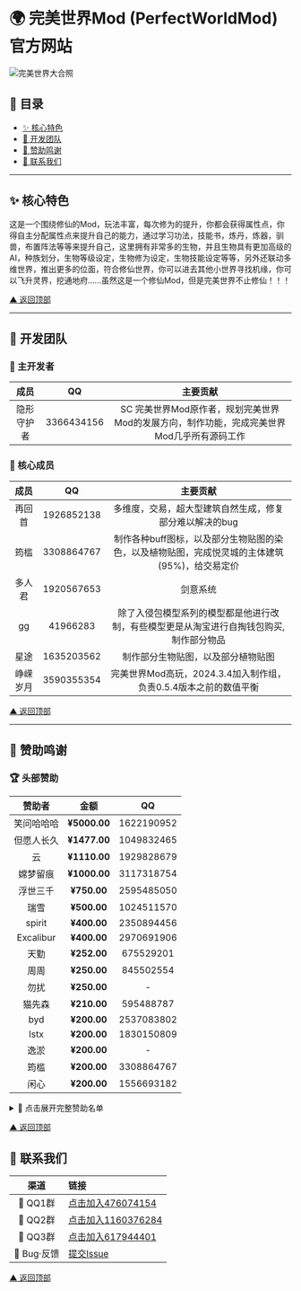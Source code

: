 <a id="top"></a>
# 🌍 完美世界Mod (PerfectWorldMod) 官方网站 
 
![完美世界大合照](https://gitee.com/invisible-guardian/PerfectWorldMod/raw/master/%E4%B8%BB%E7%95%8C%E9%9D%A2%E8%83%8C%E6%99%AF.webp) 
 
## 📑 目录 
- [✨ 核心特色](#core-features)
- [👥 开发团队](#dev-team)
- [💖 赞助鸣谢](#sponsors)
- [📮 联系我们](#contact)
 
---
 
<a id="core-features"></a>
## ✨ 核心特色 
这是一个围绕修仙的Mod，玩法丰富，每次修为的提升，你都会获得属性点，你得自主分配属性点来提升自己的能力，通过学习功法，技能书，炼丹，炼器，驯兽，布置阵法等等来提升自己，这里拥有非常多的生物，并且生物具有更加高级的AI，种族划分，生物等级设定，生物修为设定，生物技能设定等等，另外还联动多维世界，推出更多的位面，符合修仙世界，你可以进去其他小世界寻找机缘，你可以飞升灵界，挖通地府......虽然这是一个修仙Mod，但是完美世界不止修仙！！！
 
[▲ 返回顶部](#top)
 
---
 
<a id="dev-team"></a>
## 👥 开发团队 
 
### 👑 主开发者 
| 成员 | QQ | 主要贡献 |
|:-----------:|:----------:|:-----------------:|
| 隐形守护者 | 3366434156 | SC 完美世界Mod原作者，规划完美世界Mod的发展方向，制作功能，完成完美世界Mod几乎所有源码工作|
### 👑 核心成员 
| 成员 | QQ | 主要贡献 |
|:-----------:|:----------:|:-----------------:|
| 再回首 | 1926852138 | 多维度，交易，超大型建筑自然生成，修复部分难以解决的bug |
| 筠槛 | 3308864767 | 制作各种buff图标，以及部分生物贴图的染色，以及植物贴图，完成悦灵城的主体建筑(95%)，给交易定价 |
| 多人君 | 1920567653 | 剑意系统 |
| gg | 41966283 | 除了入侵包模型系列的模型都是他进行改制，有些模型更是从淘宝进行自掏钱包购买,制作部分物品 |
| 星途 | 1635203562 | 制作部分生物贴图，以及部分植物贴图 |
| 峥嵘岁月 | 3590355354 | 完美世界Mod高玩，2024.3.4加入制作组，负责0.5.4版本之前的数值平衡 |
 
[▲ 返回顶部](#top)
 
---
 
<a id="sponsors"></a>
## 💖 赞助鸣谢 
 
### 🏆 头部赞助 
| 赞助者 | 金额 | QQ |
|:-----------:|:----------:|:-----------------:|
 | 笑问哈哈哈 | **¥5000.00** | 1622190952 |
  | 但愿人长久 | **¥1477.00** | 1049832465 |
  | 云 | **¥1110.00** | 1929828679 |
  | 嫦梦留痕 | **¥1000.00** | 3117318754 |
  | 浮世三千 | **¥750.00** | 2595485050 |
  | 瑞雪 | **¥500.00** | 1024511570 |
  | spirit | **¥400.00** | 2350894456 |
  | Excalibur | **¥400.00** | 2970691906 |
  | 天勤 | **¥252.00** | 675529201 |
  | 周周 | **¥250.00** | 845502554 |
  | 勿扰 | **¥250.00** | - |
  | 猫先森 | **¥210.00** | 595488787 |
  | byd | **¥200.00** | 2537083802 |
  | lstx | **¥200.00** | 1830150809 |
  | 逸淤 | **¥200.00** | - |
  | 筠槛 | **¥200.00** | 3308864767 |
  | 闲心 | **¥200.00** | 1556693182 |
  
<details>
  <summary>📜 点击展开完整赞助名单</summary>

  | 赞助者 | 金额 | QQ |
  |:-----------:|:----------:|:-----------------:|
  | 铁石心肠的源龙星人 | **¥188.00** | 1332851953 |
  | Floatingdream | **¥130.00** | 1360889379 |
  | 峥嵘岁月 | **¥120.00** | 3590355354 |  
  | 林兮 | **¥101.66** | 2596184456 |
  | 面包爱上了酸奶 | **¥100.00** | 2586150148 |
  | 远方星游 | **¥100.00** | 2150405081 |
  | 郑玩手机 | **¥100.00** | - |
  | 林中鹿 | **¥100.00** | 1531464408 |
  | 长青 | **¥100.00** | - |
  | 杨枝甘露 | **¥100.00** | - |
  | 浪漫至死不渝 | **¥100.00** | 1247697010 |
  | 超心塞的兔头帮 | **¥100.00** | 2380894436 |
  | 星辰信使 | **¥100.00** | - |
  | 木偶戏 | **¥100.00** | - |
  | 佚名 | **¥100.00** | - |
  | 以木 | **¥100.00** | 472277237 |
  | 吃面的迪迦 | **¥100.00** | 853962616 |
  | 旧守一个梦 | **¥100.00** | 1536116447 |
  | 非洲酋长 | **¥100.00** | 676246908 |
  | 清风 | **¥90.00** | - |
  | 遥遥无期 | **¥88.88** | 546074601 |
  | 如沐春风 | **¥88.00** | - |
  | 散文 | **¥86.00** | 2021762133 |
  | う思あ | **¥85.00** | 2074608033 |
  | EGARSA | **¥70.00** | - |
  | 小桃先生 | **¥66.88** | 1546073052 |
  | 八脚章鱼万花筒三只眼 | **¥66.60** | 1211911678 |
  | 良人陪 | **¥66.00** | 2480924026 |
  | 暗黑大帝 | **¥66.00** | 528401627 |
  | 佚名 | **¥66.00** | - |
  | 。 | **¥66.00** | - |
  | 不吃鱼的猫项 | **¥60.00** | 2065335681 |
  | TRY(老巫) | **¥60.00** | 2116232144 |
  | 锦瑟华年 | **¥60.00** | 961471630 |
  | 山海 | **¥55.00** | 385336502 |
  | 一顿狂炫十八碗 | **¥52.00** | - |
  | 佚名 | **¥50.00** | - |
  | 山茶暮鱼 | **¥50.00** | 3368077794 |
  | 仰望星空 | **¥50.00** | - |
  | 玄无 | **¥50.00** | 2172948910 |
  | aspirition | **¥50.00** | 2868221548 |
  | 不满的汤 | **¥50.00** | 366708256 |
  | 白愁 | **¥40.00** | 18230859964 |
  | 李云 | **¥30.00** | 1463807277 |
  | 千雪红梅 | **¥30.00** | 160375781 |
  | 酒窖以空 | **¥26.88** | - |
  | 林兮 | **¥21.66** | - |
  | 无因 | **¥20.00** | - |
  | 大罗金仙 | **¥20.00** | - |
  | 游太亮 | **¥20.00** | - |
  | 芜水平 | **¥20.00** | - |
  | 0321 | **¥20.00** | - |
  | 手高金戈 | **¥20.00** | - |
  | 佚名 | **¥20.00** | - |
  | 末鸢 | **¥20.00** | - |
  | 以木 | **¥20.00** | 472277237 |
  | Q.W | **¥20.00** | - |
  | 容易记的人 | **¥20.00** | 3522177295 |
  | 蓝 | **¥20.00** | - |
  | 嘿嘿 | **¥20.00** | 1962863484 |
  | 是他啊 | **¥20.00** | 1823923381 |
  | 聆箫 | **¥20.00** | - |
  | 寒蝉已噤 | **¥16.50** | - |
  | L.Lank | **¥15.00** | - |
  | 二郎神涮狗肉 | **¥15.00** | 1218814784 |
  | 麻瓜 | **¥15.00** | 2066037879 |
  | ^0^ | **¥14.00** | 1798499492 |
  | 佚名 | **¥12.00** | - |
  | king | **¥11.00** | - |
  | 千反田 | **¥10.00** | 1007429003 |
  | 齾魆 | **¥10.00** | - |
  | 起名难 | **¥10.00** | - |
  | sc殇 | **¥10.00** | 2122629929 |
  | 小温 | **¥10.00** | - |
  | 星君 | **¥10.00** | 1589744013 |
  | 正景 | **¥10.00** | 3116762136 |
  | 只你太美 | **¥10.00** | 3057297771 |
  | 佚名 | **¥10.00** | - |
  | 明日晴转小雨 | **¥10.00** | - |
  | 流时璃夕 | **¥10.00** | - |
  | 大古同茗 | **¥10.00** | - |
  | Limru. | **¥10.00** | - |
  | 碇真嗣 | **¥10.00** | 867438165 |
  | 思 | **¥10.00** | - |
  | 白洁莉娜·贝纳勒斯 | **¥10.00** | - |
  | 林兮 | **¥10.00** | - |
  | 简笔画 | **¥10.00** | - |
  | C小CC | **¥8.88** | - |
  | 佚名 | **¥6.66** | - |
  | 囍 | **¥6.67** | 2900744305 |
  | 靠岸了 | **¥6.66** | - |
  | 佚名 | **¥6.66** | - |
  | 天渝 | **¥6.00** | - |
  | 归星似剑 | **¥5.00** | - |
  | 杰西 | **¥5.00** | - |
  | 佚名 | **¥5.00** | - |
  | 嘿，学习吗 | **¥5.00** | 1412978030 |
  | 异世界公主 | **¥5.00** | 2539869406 |
  | 憨豆 | **¥5.00** | 3198857500 |
  | Ec | **¥5.00** | - |
  | 东方子弦 | **¥5.00** | 3365983534 |
  | 羽楚呐 | **¥5.00** | - |
  | 山海 | **¥5.00** | - |
  | 人文初祖 | **¥5.00** | - |
  | 唤雨 | **¥5.00** | - |
  | AwA | **¥5.00** | - |
  | 一纸荒凉 | **¥5.00** | - |
  | twistzz | **¥4.00** | 867438165 |
  | 誓言 | **¥3.14** | 2380484643 |
  | 南屿 | **¥5.00** | - |
  | 死神甜瓜 | **¥3.00** | - |
  | 数据库 | **¥3.00** | - |
  | 冥乐龙虾 | **¥2.00** | - |
  | 名 | **¥2.00** | - |
  | 拓木 | **¥2.00** | 676246908 |
  | 炸碎 | **¥2.00** | 3555348984 |
  | 小A | **¥2.00** | - |
  | 佚名(熊爪图案) | **¥2.00** | - |
  | 独自清醒 | **¥1.50** | 3271977931 |
  | .星 | **¥1.50** | - |
  | 李 | **¥1.04** | - |
  | yyy | **¥1.00** | - |
  | 带好 | **¥1.00** | 984941391 |
  | 谢俊杰 | **¥1.00** | - |
  | 晓 | **¥1.00** | - |
  | 等风 | **¥1.00** | - |
  | 嘉jia | **¥1.00** | - |
  | 旧情 | **¥1.00** | - |
  | S mile | **¥1.00** | - |
  | 1 | **¥1.00** | - |
  | . | **¥1.00** | - |
  | 雨好大 | **¥1.00** | 786802072 |
  | 佚名 | **¥1.00** | - |
  | 卖梦人 | **¥1.00** | - |
  | 人生如梦 | **¥1.00** | - |
  | 人生如此悲痛 | **¥1.00** | 3763129513 |
  | 博超 | **¥1.00** | - |
  | 无语多吃鱼 | **¥1.00** | - |
  | 佚名 | **¥1.00** | - |
  | 佚名 | **¥1.00** | - |
  | 2114836044 | **¥1.00** | - |
  | 佚名 | **¥0.70** | - |
  | 奋斗 | **¥0.50** | - |
  | RNWM | **¥0.50** | - |
  | 佚名 | **¥0.10** | - |
  | 对方正在输入中... | **¥0.02** | - |
  | 宇杰 | **¥0.02** | - |
  | 糕冷的我 | **¥0.02** | - |
  | 今生有幸 | **¥0.01** | - |
  | 佚名 | **¥0.01** | - |

</details>
 

[▲ 返回顶部](#top)
 

 
<a id="contact"></a>
## 📮 联系我们 
| 渠道 | 链接 |
|:----:|:----| 
| 🐧 QQ1群 | [点击加入476074154](https://qm.qq.com/q/nqyyHMHs4g)  |
| 🐧 QQ2群 | [点击加入1160376284](https://qm.qq.com/q/JRxg6p8eE8)  |
| 🐧 QQ3群 | [点击加入617944401](https://qm.qq.com/q/MO7v3Edck0)  |
| 🐛 Bug·反馈 | [提交Issue](https://gitee.com/invisible-guardian/PerfectWorldMod/issues/new)  |
 
[▲ 返回顶部](#top)